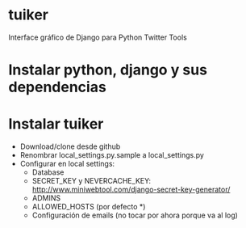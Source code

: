 # tuiker
Interface gráfico de Django para Python Twitter Tools


Instalar python, django y sus dependencias
===






Instalar tuiker
===

- Download/clone desde github
- Renombrar local_settings.py.sample a local_settings.py
- Configurar en local settings:
	- Database
	- SECRET_KEY y NEVERCACHE_KEY: http://www.miniwebtool.com/django-secret-key-generator/
	- ADMINS
	- ALLOWED_HOSTS (por defecto *)
	- Configuración de emails (no tocar por ahora porque va al log)

